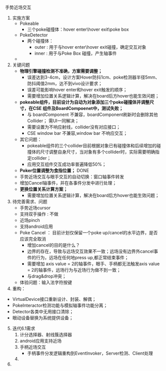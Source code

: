 手势近场交互

1. 实施方案
   - Pokeable
     - 三个poke碰撞体：hover enter\hover exit\poke box
   - PokeDetector
     - 两个碰撞体：
       - outer : 用于与hover enter\hover exit碰撞，确定交互对象
       - inner : 用于与Poke Box 碰撞，产生轴事件
   - 
2. 关键问题
   - **物理引擎碰撞检测不准确，方案需要调整；**
     - 误差达到3-4cm，设计方案Hover防抖1cm、poke检测器半径5mm、防抖阈值2mm，达不到vivo设计要求；
     - 误差可能影响hover enter和hover exit触发的顺序； 
     - 需要增加位置关系逻辑计算，解决在board后方hover也能生效问题；
   - **pokeable组件，目前设计为自动为对象添加三个poke碰撞体并调整尺寸，在CSE 组件及BoardCompoenet中，测试失败；**
     - 与 boardComponent 不兼容，boardComponent刷新时会删除其他Collider； 需UI一同解决；
     - 需要设置为不响应射线，collider没有对应接口；
     - CSE window bar 不兼容,window bar 不响应交互；
   - 其它问题：
     - pokeable组件的三个collider目前根据对象已有碰撞体和后续增加的碰撞体的尺寸调整自身尺寸，当对象有多个collider时，实际需要明确指定collider；
     - 应用交互组件交互成功率普遍降低50%；
   - **Poker位置调整为食指位置；**  DONE
   - 手势近场交互与眼手交互的自动切换：窗口轴事件转发 
   - 增加Cancel轴事件，并在各事件分发中进行处理；
   - **更换位置关系计算方案；**
     - 需要增加位置关系逻辑计算，解决在board后方hover也能生效问题；
3. 待完善需求、问题
   - 手势近场cursor  
   - 支持双手操作  :  不做
   - 近场pinch 
   - 支持android应用
   - Poke Cancel ： 目前计划仅保留一个poke up/cancel的水平边界，是否应该完全取消
     - 增加cancel的目的是什么？
     - 边界的存在，导致与远场交互效果不一致；远场没有边界外cancel事件的行为，远场在任何地press up,都正常结束事件；
     - 需要增加 axis value = 2的轴事件，眼手、手柄都无法触发axis value = 2的轴事件，远场行为与近场行为做不到一致；
     - 与drag&drop冲突； 
   - 体验问题：输入法字符按键
4. 重构：
  - VirtualDevice接口重新设计、封装、解偶；
  - PokeInteractor检测功能与模拟轴事件功能分离；
  - Detector各类中无用接口清除；
  - 眼动设备替换为系统提供设备；
5. 迭代6.1需求
   1. 计分选择器、射线簇选择器
   2. android应用支持近场
   3. 手柄近场交互
      - 手柄事件分发逻辑重构到EventInvoker，Server检测、Client处理
   4. 
6. 